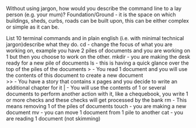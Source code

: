 Without using jargon, how would you describe the command line to a lay person (e.g. your mum)?
    Foundation/Ground - it is the space on which buildings, sheds, curbs, roads can be built upon, this can be either complex or simple as it can be.


List 10 terminal commands and in plain english (i.e. with minimal technical jargon)describe what they do.
    cd - change the focus of what you are working on, example you have 2 piles of documents and you are working on 1 but then you choose to work on the other. 
    mkdir - you are making the desk ready for a new pile of documents
    ls - this is having a quick glance over the top of the piles of the documents 
    > - You read 1 document and you will use the contents of this document to create a new document  
    >> - You have a story that contains x pages and you decide to write an additional chapter for it
    | - You will use the contents of 1 or several documents to perform another action with it, like a chequebook, you write 1 or more checks and these checks will get processed by the bank 
    rm - This means removing 1 of the piles of documents
    touch - you are making a new document
    mv - you can move 1 document from 1 pile to another
    cat - you are reading 1 document (not skimming)
